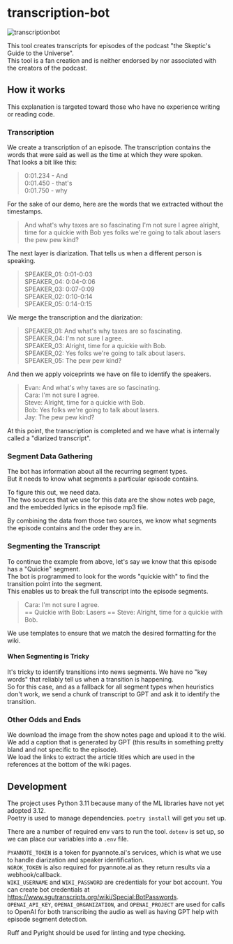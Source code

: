 # transcription-bot

![transcriptionbot](https://cronitor.io/badges/ptDp2a/production/g39Jba1nK2_Hh3UVLqswolPPAPI.svg)

This tool creates transcripts for episodes of the podcast "the Skeptic's Guide to the Universe".<br>
This tool is a fan creation and is neither endorsed by nor associated with the creators of the podcast.<br>

## How it works

This explanation is targeted toward those who have no experience writing or reading code.<br>

### Transcription

We create a transcription of an episode. The transcription contains the words that were said as well as the time at which they were spoken.<br>
That looks a bit like this:

> 0:01.234 - And<br>
> 0:01.450 - that's<br>
> 0:01.750 - why<br>

For the sake of our demo, here are the words that we extracted without the timestamps.<br>

> And what's why taxes are so fascinating I'm not sure I agree alright, time for a quickie with Bob yes folks we're going to talk about lasers the pew pew kind?

The next layer is diarization. That tells us when a different person is speaking.<br>

> SPEAKER_01: 0:01-0:03<br>
> SPEAKER_04: 0:04-0:06<br>
> SPEAKER_03: 0:07-0:09<br>
> SPEAKER_02: 0:10-0:14<br>
> SPEAKER_05: 0:14-0:15<br>

We merge the transcription and the diarization:

> SPEAKER_01: And what's why taxes are so fascinating.<br>
> SPEAKER_04: I'm not sure I agree.<br>
> SPEAKER_03: Alright, time for a quickie with Bob.<br>
> SPEAKER_02: Yes folks we're going to talk about lasers.<br>
> SPEAKER_05: The pew pew kind?<br>

And then we apply voiceprints we have on file to identify the speakers.

> Evan: And what's why taxes are so fascinating.<br>
> Cara: I'm not sure I agree.<br>
> Steve: Alright, time for a quickie with Bob.<br>
> Bob: Yes folks we're going to talk about lasers.<br>
> Jay: The pew pew kind?<br>

At this point, the transcription is completed and we have what is internally called a "diarized transcript".<br>

### Segment Data Gathering

The bot has information about all the recurring segment types.<br>
But it needs to know what segments a particular episode contains.<br>

To figure this out, we need data.<br>
The two sources that we use for this data are the show notes web page, and the embedded lyrics in the episode mp3 file.<br>

By combining the data from those two sources, we know what segments the episode contains and the order they are in.<br>

### Segmenting the Transcript

To continue the example from above, let's say we know that this episode has a "Quickie" segment.<br>
The bot is programmed to look for the words "quickie with" to find the transition point into the segment.<br>
This enables us to break the full transcript into the episode segments.<br>

> Cara: I'm not sure I agree.<br>
> == Quickie with Bob: Lasers ==
> Steve: Alright, time for a quickie with Bob.<br>

We use templates to ensure that we match the desired formatting for the wiki.

#### When Segmenting is Tricky

It's tricky to identify transitions into news segments. We have no "key words" that reliably tell us when a transition is happening.<br>
So for this case, and as a fallback for all segment types when heuristics don't work, we send a chunk of transcript to GPT and ask it to identify the transition.<br>

### Other Odds and Ends

We download the image from the show notes page and upload it to the wiki. We add a caption that is generated by GPT
(this results in something pretty bland and not specific to the episode).<br>
We load the links to extract the article titles which are used in the references at the bottom of the wiki pages.<br>

## Development

The project uses Python 3.11 because many of the ML libraries have not yet adopted 3.12.<br>
Poetry is used to manage dependencies. `poetry install` will get you set up.<br>

There are a number of required env vars to run the tool. `dotenv` is set up, so we can place our variables into a `.env` file.

`PYANNOTE_TOKEN` is a token for pyannote.ai's services, which is what we use to handle diarization and speaker identification.<br>
`NGROK_TOKEN` is also required for pyannote.ai as they return results via a webhook/callback.<br>
`WIKI_USERNAME` and `WIKI_PASSWORD` are credentials for your bot account. You can create bot credentials at <https://www.sgutranscripts.org/wiki/Special:BotPasswords>.<br>
`OPENAI_API_KEY`, `OPENAI_ORGANIZATION`, and `OPENAI_PROJECT` are used for calls to OpenAI for both transcribing the audio as well as having GPT help with episode segment detection.

Ruff and Pyright should be used for linting and type checking.
